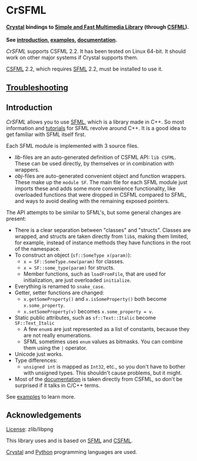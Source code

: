 CrSFML
======
#### [Crystal][] bindings to [Simple and Fast Multimedia Library][sfml] (through [CSFML][]).

**See [introduction](#introduction), [examples](examples), [documentation][].**

*CrSFML* supports CSFML 2.2. It has been tested on Linux 64-bit. It should work on other major systems if Crystal supports them.

[CSFML][] 2.2, which requires [SFML][] 2.2, must be installed to use it.


[Troubleshooting][]
-------------------


Introduction
------------

*CrSFML* allows you to use [SFML][], which is a library made in C++. So most information and [tutorials][sfml-tutorials] for SFML revolve around C++. It is a good idea to get familiar with SFML itself first.

Each SFML module is implemented with 3 source files.

- *lib*-files are an auto-generated definition of CSFML API: `lib CSFML`. These can be used directly, by themselves or in combination
with wrappers.
- *obj*-files are auto-generated convenient object and function wrappers. These make up the `module SF`. The main file for each SFML module just imports these and adds some more convenience functionality, like overloaded functions that were dropped in CSFML compared to SFML, and ways to avoid dealing with the remaining exposed pointers.

The API attempts to be similar to SFML's, but some general changes are present:

- There is a clear separation between "classes" and "structs". Classes are wrapped, and structs are taken directly from `lib`s, making them limited, for example, instead of instance methods they have functions in the root of the namespace.
- To construct an object (`sf::SomeType x(param)`):
    - `x = SF::SomeType.new(param)` for classes.
    - `x = SF::some_type(param)` for structs.
    - Member functions, such as `loadFromFile`, that are used for initialization, are just overloaded `initialize`.
- Everything is renamed to `snake_case`.
- Getter, setter functions are changed:
    - `x.getSomeProperty()` and `x.isSomeProperty()` both become `x.some_property`.
    - `x.setSomeProperty(v)` becomes `x.some_property = v`.
- Static public attributes, such as `sf::Text::Italic` become `SF::Text_Italic`
    - A few `enum`s are just represented as a list of constants, because they are not really enumerations.
    - SFML sometimes uses `enum` values as bitmasks. You can combine them using the `|` operator.
- Unicode just works.
- Type differences:
    - `unsigned int` is mapped as `Int32`, etc., so you don't have to bother with unsigned types. This shouldn't cause problems, but it might.
- Most of the [documentation][] is taken directly from CSFML, so don't be surprised if it talks in C/C++ terms.

See [examples](examples) to learn more.


Acknowledgements
----------------

[License](LICENSE): zlib/libpng

This library uses and is based on [SFML][] and [CSFML][].

[Crystal][] and [Python][] programming languages are used.


[documentation]: http://blaxpirit.github.io/crsfml/
[troubleshooting]: https://github.com/BlaXpirit/crsfml/wiki/Troubleshooting
[sfml]: http://www.sfml-dev.org/ "Simple and Fast Multimedia Library"
[csfml]: http://www.sfml-dev.org/download/csfml/
[sfml-tutorials]: http://www.sfml-dev.org/tutorials/
[crystal]: http://crystal-lang.org/
[python]: http://python.org/
